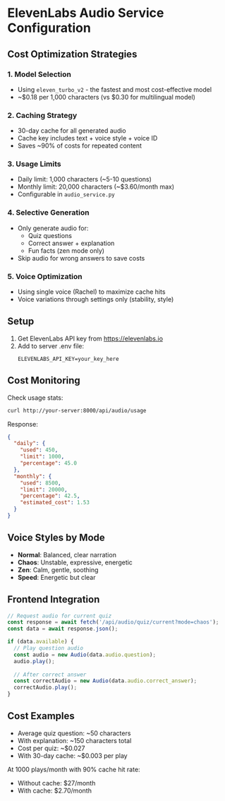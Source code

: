 # ElevenLabs Audio Service Configuration

## Cost Optimization Strategies

### 1. Model Selection
- Using `eleven_turbo_v2` - the fastest and most cost-effective model
- ~$0.18 per 1,000 characters (vs $0.30 for multilingual model)

### 2. Caching Strategy
- 30-day cache for all generated audio
- Cache key includes text + voice style + voice ID
- Saves ~90% of costs for repeated content

### 3. Usage Limits
- Daily limit: 1,000 characters (~5-10 questions)
- Monthly limit: 20,000 characters (~$3.60/month max)
- Configurable in `audio_service.py`

### 4. Selective Generation
- Only generate audio for:
  - Quiz questions
  - Correct answer + explanation
  - Fun facts (zen mode only)
- Skip audio for wrong answers to save costs

### 5. Voice Optimization
- Using single voice (Rachel) to maximize cache hits
- Voice variations through settings only (stability, style)

## Setup

1. Get ElevenLabs API key from https://elevenlabs.io
2. Add to server .env file:
   ```
   ELEVENLABS_API_KEY=your_key_here
   ```

## Cost Monitoring

Check usage stats:
```bash
curl http://your-server:8000/api/audio/usage
```

Response:
```json
{
  "daily": {
    "used": 450,
    "limit": 1000,
    "percentage": 45.0
  },
  "monthly": {
    "used": 8500,
    "limit": 20000,
    "percentage": 42.5,
    "estimated_cost": 1.53
  }
}
```

## Voice Styles by Mode

- **Normal**: Balanced, clear narration
- **Chaos**: Unstable, expressive, energetic
- **Zen**: Calm, gentle, soothing
- **Speed**: Energetic but clear

## Frontend Integration

```javascript
// Request audio for current quiz
const response = await fetch('/api/audio/quiz/current?mode=chaos');
const data = await response.json();

if (data.available) {
  // Play question audio
  const audio = new Audio(data.audio.question);
  audio.play();
  
  // After correct answer
  const correctAudio = new Audio(data.audio.correct_answer);
  correctAudio.play();
}
```

## Cost Examples

- Average quiz question: ~50 characters
- With explanation: ~150 characters total
- Cost per quiz: ~$0.027
- With 30-day cache: ~$0.003 per play

At 1000 plays/month with 90% cache hit rate:
- Without cache: $27/month
- With cache: $2.70/month
